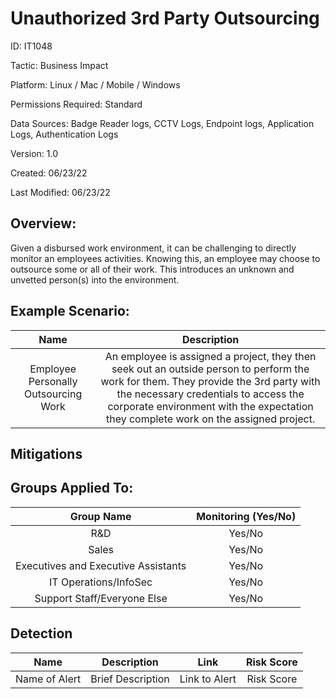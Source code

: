 # **Unauthorized 3rd Party Outsourcing**

ID: IT1048

Tactic: Business Impact

Platform: Linux / Mac / Mobile / Windows

Permissions Required: Standard

Data Sources: Badge Reader logs, CCTV Logs, Endpoint logs, Application Logs, Authentication Logs

Version: 1.0

Created: 06/23/22

Last Modified: 06/23/22


## **Overview:**
Given a disbursed work environment, it can be challenging to directly monitor an employees activities. Knowing this, an employee may choose to outsource some or all of their work. This introduces an unknown and unvetted person(s) into the environment.

## **Example Scenario:**
| Name | Description |
| :---:| :---:|
| Employee Personally Outsourcing Work | An employee is assigned a project, they then seek out an outside person to perform the work for them. They provide the 3rd party with the necessary credentials to access the corporate environment with the expectation they complete work on the assigned project.   |


## **Mitigations**


## **Groups Applied To:**
| Group Name | Monitoring (Yes/No) |
| :---: | :---:|
| R&D	| Yes/No |
| Sales | Yes/No |
| Executives and Executive Assistants |	Yes/No |
| IT Operations/InfoSec	| Yes/No |
|Support Staff/Everyone Else | Yes/No|

## **Detection**
| Name | Description | Link | Risk Score |
| :---: | :---:|:---: | :---:|
| Name of Alert | Brief Description | Link to Alert | Risk Score|   
